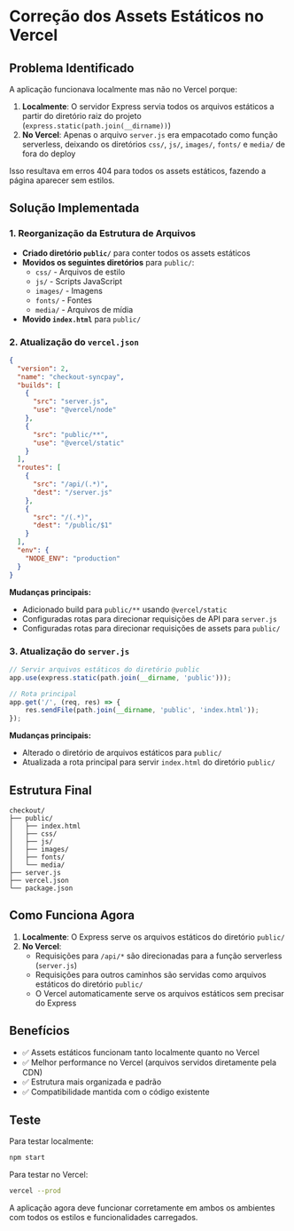 # Correção dos Assets Estáticos no Vercel

## Problema Identificado

A aplicação funcionava localmente mas não no Vercel porque:

1. **Localmente**: O servidor Express servia todos os arquivos estáticos a partir do diretório raiz do projeto (`express.static(path.join(__dirname))`)
2. **No Vercel**: Apenas o arquivo `server.js` era empacotado como função serverless, deixando os diretórios `css/`, `js/`, `images/`, `fonts/` e `media/` de fora do deploy

Isso resultava em erros 404 para todos os assets estáticos, fazendo a página aparecer sem estilos.

## Solução Implementada

### 1. Reorganização da Estrutura de Arquivos

- **Criado diretório `public/`** para conter todos os assets estáticos
- **Movidos os seguintes diretórios** para `public/`:
  - `css/` - Arquivos de estilo
  - `js/` - Scripts JavaScript
  - `images/` - Imagens
  - `fonts/` - Fontes
  - `media/` - Arquivos de mídia
- **Movido `index.html`** para `public/`

### 2. Atualização do `vercel.json`

```json
{
  "version": 2,
  "name": "checkout-syncpay",
  "builds": [
    {
      "src": "server.js",
      "use": "@vercel/node"
    },
    {
      "src": "public/**",
      "use": "@vercel/static"
    }
  ],
  "routes": [
    {
      "src": "/api/(.*)",
      "dest": "/server.js"
    },
    {
      "src": "/(.*)",
      "dest": "/public/$1"
    }
  ],
  "env": {
    "NODE_ENV": "production"
  }
}
```

**Mudanças principais:**
- Adicionado build para `public/**` usando `@vercel/static`
- Configuradas rotas para direcionar requisições de API para `server.js`
- Configuradas rotas para direcionar requisições de assets para `public/`

### 3. Atualização do `server.js`

```javascript
// Servir arquivos estáticos do diretório public
app.use(express.static(path.join(__dirname, 'public')));

// Rota principal
app.get('/', (req, res) => {
    res.sendFile(path.join(__dirname, 'public', 'index.html'));
});
```

**Mudanças principais:**
- Alterado o diretório de arquivos estáticos para `public/`
- Atualizada a rota principal para servir `index.html` do diretório `public/`

## Estrutura Final

```
checkout/
├── public/
│   ├── index.html
│   ├── css/
│   ├── js/
│   ├── images/
│   ├── fonts/
│   └── media/
├── server.js
├── vercel.json
└── package.json
```

## Como Funciona Agora

1. **Localmente**: O Express serve os arquivos estáticos do diretório `public/`
2. **No Vercel**: 
   - Requisições para `/api/*` são direcionadas para a função serverless (`server.js`)
   - Requisições para outros caminhos são servidas como arquivos estáticos do diretório `public/`
   - O Vercel automaticamente serve os arquivos estáticos sem precisar do Express

## Benefícios

- ✅ Assets estáticos funcionam tanto localmente quanto no Vercel
- ✅ Melhor performance no Vercel (arquivos servidos diretamente pela CDN)
- ✅ Estrutura mais organizada e padrão
- ✅ Compatibilidade mantida com o código existente

## Teste

Para testar localmente:
```bash
npm start
```

Para testar no Vercel:
```bash
vercel --prod
```

A aplicação agora deve funcionar corretamente em ambos os ambientes com todos os estilos e funcionalidades carregados.
